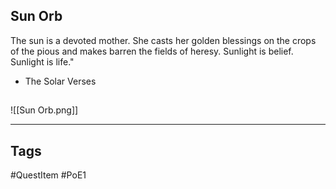 ## Sun Orb
The sun is a devoted mother. She casts her golden blessings on
the crops of the pious and makes barren the fields of heresy.
Sunlight is belief. Sunlight is life."
 - The Solar Verses
## 
![[Sun Orb.png]]

---
## Tags
#QuestItem
#PoE1
